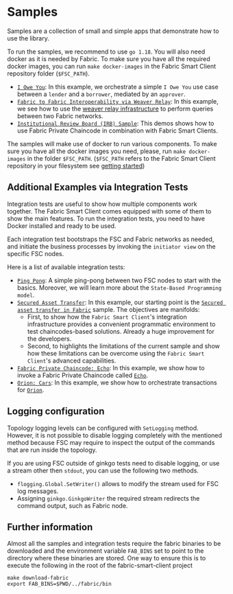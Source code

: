 # Samples

Samples are a collection of small and simple apps that demonstrate how to use the library.

To run the samples, we recommend to use `go 1.18`. You will also need docker as it is needed by Fabric.
To make sure you have all the required docker images, you can run `make docker-images` in the
Fabric Smart Client repository folder (`$FSC_PATH`).

- [`I Owe You`](./fabric/iou/README.md): In this example, we orchestrate a simple
  `I Owe You` use case between a `lender` and a `borrower`, mediated by an `approver`.
- [`Fabric to Fabric Interoperability via Weaver Relay`](./fabric/weaver/relay/README.md): In this example, we see how to use
  the [weaver relay infrastructure](https://labs.hyperledger.org/weaver-dlt-interoperability/docs/external/architecture-and-design/relay)
  to perform queries between two Fabric networks.
- [`Institutional Review Board (IRB) Sample`](https://github.com/hyperledger/fabric-private-chaincode/tree/main/samples/demos/irb):
  This demos shows how to use Fabric Private Chaincode in combination with Fabric Smart Clients.

The samples will make use of docker to run various components. To make sure you have all the docker images you need,
please, run `make docker-images` in the folder `$FSC_PATH`.
(`$FSC_PATH` refers to the Fabric Smart Client repository in your filesystem see [getting started](../README.md#getting-started))

## Additional Examples via Integration Tests

Integration tests are useful to show how multiple components work together.
The Fabric Smart Client comes equipped with some of them to show the main features.
To run the integration tests, you need to have Docker installed and ready to be used.

Each integration test bootstraps the FSC and Fabric networks as needed, and initiate the
business processes by invoking the `initiator view` on the specific FSC nodes.

Here is a list of available integration tests:

- [`Ping Pong`](../integration/fsc/pingpong/README.md): A simple ping-pong between two FSC nodes to start with the basics.
  Moreover, we will learn more about the `State-Based Programming model`.
- [`Secured Asset Transfer`](../integration/fabric/atsa/README.md):
  In this example, our starting point is the [`Secured asset transfer in Fabric`](https://hyperledger-fabric.readthedocs.io/en/release-2.2/secured_asset_transfer/secured_private_asset_transfer_tutorial.html)
  sample.
  The objectives are manifolds:
    - First, to show how the `Fabric Smart Client`'s integration infrastructure provides a convenient programmatic environment to test
      chaincodes-based solutions. Already a huge improvement for the developers.
    - Second, to highlights the limitations of the current sample and show how these limitations can be overcome
      using the `Fabric Smart Client`'s advanced capabilities.
- [`Fabric Private Chaincode: Echo`](../integration/fabric/fpc/echo/README.md): In this example, we show how to invoke a Fabric
  Private Chaincode called [`Echo`](https://github.com/hyperledger/fabric-private-chaincode/tree/main/samples/chaincode/echo).
- [`Orion: Cars`](../integration/orion/cars/README.md): In this example, we show how to orchestrate transactions for [`Orion`](https://github.com/hyperledger-labs/orion-server).

## Logging configuration

Topology logging levels can be configured with `SetLogging` method. However, it is not possible to disable logging completely with the mentioned method because FSC may require to inspect the output of the commands that are run inside the topology.

If you are using FSC outside of ginkgo tests need to disable logging, or use a stream other then `stdout`, you can use the following two methods.
- `flogging.Global.SetWriter()` allows to modify the stream used for FSC log messages.
- Assigning `ginkgo.GinkgoWriter` the required stream redirects the command output, such as Fabric node.

## Further information

Almost all the samples and integration tests require the fabric binaries to be downloaded and the environment variable `FAB_BINS` set to point to the directory where these binaries are stored. One way to ensure this is to execute the following in the root of the fabric-smart-client project

```shell
make download-fabric
export FAB_BINS=$PWD/../fabric/bin
```
